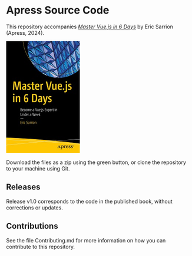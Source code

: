 # Apress Source Code

This repository accompanies [*Master Vue.js in 6 Days*](https://www.link.springer.com/book/10.1007/979-8-8688-0364-2) by Eric Sarrion (Apress, 2024).

[comment]: #cover
![Cover image](979-8-8688-0363-5.jpg)

Download the files as a zip using the green button, or clone the repository to your machine using Git.

## Releases

Release v1.0 corresponds to the code in the published book, without corrections or updates.

## Contributions

See the file Contributing.md for more information on how you can contribute to this repository.